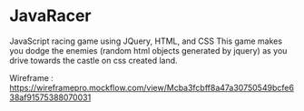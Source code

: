 # JavaRacer
JavaScript racing game using JQuery, HTML, and CSS
This game makes you dodge the enemies (random html objects generated by jquery) as you drive towards the castle on css created land.

Wireframe : https://wireframepro.mockflow.com/view/Mcba3fcbff8a47a30750549bcfe638af91575388070031
